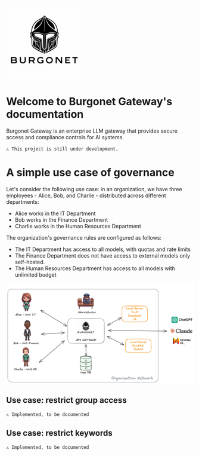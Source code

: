 ![Burgonet Gateway](images/logo_small.png)
# Welcome to Burgonet Gateway's documentation


Burgonet Gateway is an enterprise LLM gateway that provides secure access and compliance controls for AI systems.


    ⚠️ This project is still under development. 

# A simple use case of governance
Let's consider the following use case: in an organization, we have three employees - Alice, Bob, and Charlie - distributed across different departments:



- Alice works in the IT Department
- Bob works in the Finance Department
- Charlie works in the Human Resources Department

The organization's governance rules are configured as follows:

- The IT Department has access to all models, with quotas and rate limits
- The Finance Department does not have access to external models only self-hosted.
- The Human Resources Department has access to all models with unlimited budget


![overview](images/overview.png)

## Use case: restrict group access 
	⚠️ Implemented, to be documented 

## Use case: restrict keywords
	⚠️ Implemented, to be documented 



